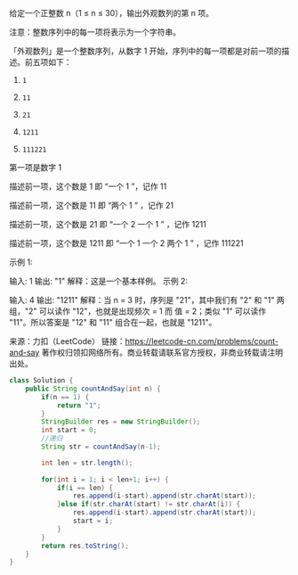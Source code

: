 给定一个正整数 n（1 ≤ n ≤ 30），输出外观数列的第 n 项。

注意：整数序列中的每一项将表示为一个字符串。

「外观数列」是一个整数序列，从数字 1 开始，序列中的每一项都是对前一项的描述。前五项如下：

1.     1
2.     11
3.     21
4.     1211
5.     111221
第一项是数字 1

描述前一项，这个数是 1 即 “一个 1 ”，记作 11

描述前一项，这个数是 11 即 “两个 1 ” ，记作 21

描述前一项，这个数是 21 即 “一个 2 一个 1 ” ，记作 1211

描述前一项，这个数是 1211 即 “一个 1 一个 2 两个 1 ” ，记作 111221

 

示例 1:

输入: 1
输出: "1"
解释：这是一个基本样例。
示例 2:

输入: 4
输出: "1211"
解释：当 n = 3 时，序列是 "21"，其中我们有 "2" 和 "1" 两组，"2" 可以读作 "12"，也就是出现频次 = 1 而 值 = 2；类似 "1" 可以读作 "11"。所以答案是 "12" 和 "11" 组合在一起，也就是 "1211"。

来源：力扣（LeetCode）
链接：https://leetcode-cn.com/problems/count-and-say
著作权归领扣网络所有。商业转载请联系官方授权，非商业转载请注明出处。

```java
class Solution {
    public String countAndSay(int n) {
        if(n == 1) {
            return "1";
        }
        StringBuilder res = new StringBuilder();
        int start = 0;
        //递归
        String str = countAndSay(n-1);

        int len = str.length();
        
        for(int i = 1; i < len+1; i++) {
            if(i == len) {
                res.append(i-start).append(str.charAt(start));
            }else if(str.charAt(start) != str.charAt(i)) {
                res.append(i-start).append(str.charAt(start));
                start = i;
            }
        }
        return res.toString();
    }
}
```


